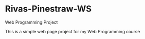 # Rivas-Pinestraw-WS
 Web Programming Project

This is a simple web page project for my Web Programming course
